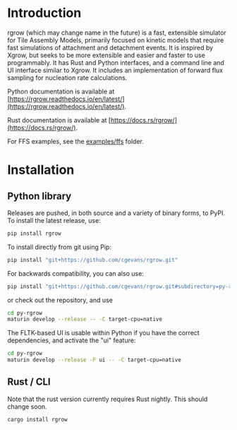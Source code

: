 # Introduction

rgrow (which may change name in the future) is a fast, extensible simulator for Tile Assembly Models, primarily focused on kinetic models that require fast simulations of attachment and detachment events.  It is inspired by Xgrow, but seeks to be more extensible and easier and faster to use programmably.  It has Rust and Python interfaces, and a command line and UI interface similar to Xgrow.  It includes an implementation of forward flux sampling for nucleation rate calculations.

Python documentation is available at [https://rgrow.readthedocs.io/en/latest/](https://rgrow.readthedocs.io/en/latest/).

Rust documentation is available at [https://docs.rs/rgrow/](https://docs.rs/rgrow/).

For FFS examples, see the [examples/ffs](https://github.com/cgevans/rgrow/tree/main/examples/ffs) folder.

# Installation

## Python library

Releases are pushed, in both source and a variety of binary forms, to PyPI.  To install the latest release, use:

```bash
pip install rgrow
```

To install directly from git using Pip:

```bash
pip install "git+https://github.com/cgevans/rgrow.git"
```

For backwards compatibility, you can also use:

```bash
pip install "git+https://github.com/cgevans/rgrow.git#subdirectory=py-rgrow"
```

or check out the repository, and use

```bash
cd py-rgrow
maturin develop --release -- -C target-cpu=native
```

The FLTK-based UI is usable within Python if you have the correct dependencies, and activate the "ui" feature:

```bash
cd py-rgrow
maturin develop --release -F ui -- -C target-cpu=native
```

## Rust / CLI

Note that the rust version currently requires Rust nightly.  This should change soon.

```bash
cargo install rgrow
```